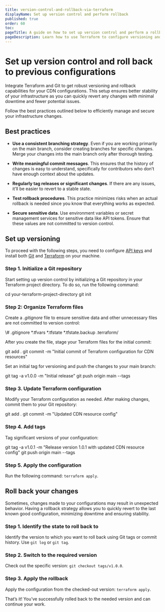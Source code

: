 ```yaml
---
title: version-control-and-rollback-via-terraform
displayName: Set up version control and perform rollback
published: true
order: 60
toc:
pageTitle: A guide on how to set up version control and perform a rollback procedure via Terraform | Gcore
pageDescription: Learn how to use Terraform to configure versioning and rollback capabilities for CDN configurations.
---
```

# Set up version control and roll back to previous configurations

Integrate Terraform and Git to get robust versioning and rollback capabilities for your CDN configurations. This setup ensures better stability of your infrastructure as you can quickly revert any changes with minimal downtime and fewer potential issues. 

Follow the best practices outlined below to efficiently manage and secure your infrastructure changes. 

## Best practices 

* **Use a consistent branching strategy**.  Even if you are working primarily on the main branch, consider creating branches for specific changes. Merge your changes into the main branch only after thorough testing. 

* **Write meaningful commit messages**. This ensures that the history of changes is easy to understand, specifically for contributors who don’t have enough context about the updates. 

* **Regularly tag releases or significant changes**. If there are any issues, it’ll be easier to revert to a stable state. 

* **Test rollback procedures**. This practice minimizes risks when an actual rollback is needed since you know that everything works as expected. 

* **Secure sensitive data**. Use environment variables or secret management services for sensitive data like API tokens. Ensure that these values are not committed to version control. 

## Set up versioning

To proceed with the following steps, you need to configure <a href="https://gcore.com/docs/account-settings/create-use-or-delete-a-permanent-api-token#create-a-permanent-api-token" target="_blank">API keys</a> and install both <a href="https://git-scm.com/" target="_blank">Git</a> and <a href="https://gcore.com/docs/cdn/terraform/install-and-configure-terraform" target="_blank">Terraform</a> on your machine. 

### Step 1. Initialize a Git repository

Start setting up version control by initializing a Git repository in your Terraform project directory. To do so, run the following command: 

<code-block>
cd your-terraform-project-directory
git init
</code-block>

### Step 2: Organize Terraform files 

Create a *.gitignore* file to ensure sensitive data and other unnecessary files are not committed to version control: 

<code-block>
\# .gitignore
*.tfvars
*.tfstate
*.tfstate.backup
.terraform/
</code-block>

After you create the file, stage your Terraform files for the initial commit: 

<code-block>
git add .
git commit -m "Initial commit of Terraform configuration for CDN resources"
</code-block>

Set an initial tag for versioning and push the changes to your main branch: 

<code-block>
git tag -a v1.0.0 -m "Initial release"
git push origin main --tags
</code-block>

### Step 3. Update Terraform configuration 

Modify your Terraform configuration as needed. After making changes, commit them to your Git repository: 

<code-block>
git add .
git commit -m "Updated CDN resource config"
</code-block>

### Step 4. Add tags 

Tag significant versions of your configuration:

<code-block>
git tag -a v1.0.1 -m "Release version 1.0.1 with updated CDN resource config"
git push origin main --tags
</code-block>

### Step 5. Apply the configuration 

Run the following command: `terraform apply`.

## Roll back your changes 

Sometimes, changes made to your configurations may result in unexpected behavior. Having a rollback strategy allows you to quickly revert to the last known good configuration, minimizing downtime and ensuring stability. 

### Step 1. Identify the state to roll back to 

Identify the version to which you want to roll back using Git tags or commit history. Use `git log` or `git tag`.

### Step 2. Switch to the required version 

Check out the specific version: `git checkout tags/v1.0.0`.

### Step 3. Apply the rollback 

Apply the configuration from the checked-out version: `terraform apply`.

That’s it! You’ve successfully rolled back to the needed version and can continue your work. 
